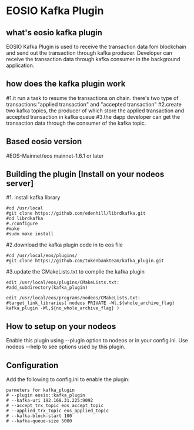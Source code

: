# EOSIO Kafka Plugin
## what's eosio kafka plugin
EOSIO Kafka Plugin is used to receive the transaction data fom blockchain and send out the transaction through kafka producer. Developer can receive the transaction data through kafka consumer in the background application.

## how does the kafka plugin work
#1.it run a task to resume the transactions on chain. there's two type of transactions:"applied transaction" and "accepted transaction"
#2.create two kafka topics, the producer of which store the applied transaction and accepted transaction in kafka queue
#3.the dapp developer can get the transaction data through the consumer of the kafka topic.

## Based eosio version
#EOS-Mainnet/eos mainnet-1.6.1 or later

## Building the plugin [Install on your nodeos server]
#1. install kafka library
```
#cd /usr/local
#git clone https://github.com/edenhill/librdkafka.git
#cd librdkafka
#./configure
#make
#sudo make install
```
#2.download the kafka plugin code in to eos file
```
#cd /usr/local/eos/plugins/
#git clone https://github.com/tokenbankteam/kafka_plugin.git
```
#3.update the CMakeLists.txt to complie the kafka plugin 
```
edit /usr/local/eos/plugins/CMakeLists.txt:
#add_subdirectory(kafka_plugin)

edit /usr/local/eos/programs/nodeos/CMakeLists.txt:
#target_link_libraries( nodeos PRIVATE -Wl,${whole_archive_flag} kafka_plugin -Wl,${no_whole_archive_flag} )
```

## How to setup on your nodeos
Enable this plugin using --plugin option to nodeos or in your config.ini. Use nodeos --help to see options used by this plugin.

## Configuration
Add the following to config.ini to enable the plugin:
```
parmeters for kafka_plugin
# --plugin eosio::kafka_plugin
# --kafka-uri 192.168.31.225:9092
# --accept_trx_topic eos_accept_topic
# --applied_trx_topic eos_applied_topic
# --kafka-block-start 100
# --kafka-queue-size 5000
```
